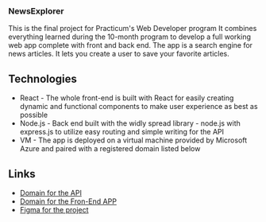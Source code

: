 ### NewsExplorer
This is the final project for Practicum's Web Developer program
It combines everything learned during the 10-month program to develop a full working web app complete with front and back end.
The app is a search engine for news articles. It lets you create a user to save your favorite articles.

## Technologies
* React - The whole front-end is built with React for easily creating dynamic and functional components to make user experience as best as possible
* Node.js - Back end built with the widly spread library - node.js with express.js to utilize easy routing and simple writing for the API
* VM - The app is deployed on a virtual machine provided by Microsoft Azure and paired with a registered domain listed below

## Links
- [Domain for the API](api.yotamfinal.students.nomoredomainssbs.ru)
- [Domain for the Fron-End APP](www.yotamfinal.students.nomoredomainssbs.ru)
- [Figma for the project](https://www.figma.com/file/z1bxDn7eBEDlsDhnZ9dtin/Your-Final-Project?node-id=0%3A1)
